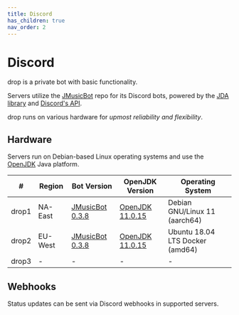 ```yaml
---
title: Discord
has_children: true
nav_order: 2
---
```


# Discord

drop is a private bot with basic functionality.

Servers utilize the [JMusicBot](https://github.com/jagrosh/MusicBot) repo for its Discord bots, powered by the [JDA library](https://github.com/DV8FromTheWorld/JDA) and [Discord's API](https://github.com/discord). 

drop runs on various hardware for *upmost reliability and flexibility*.

## Hardware
Servers run on Debian-based Linux operating systems and use the [OpenJDK](https://openjdk.org/) Java platform.

| #     | Region  | Bot Version                                                               | OpenJDK Version                                         | Operating System                |
| ----- | ------- | ------------------------------------------------------------------------- | ------------------------------------------------------- | ------------------------------- |
| drop1 | NA-East | [JMusicBot 0.3.8](https://github.com/jagrosh/MusicBot/releases/tag/0.3.8) | [OpenJDK 11.0.15](https://openjdk.org/projects/jdk/11/) | Debian GNU/Linux 11 (aarch64)   |
| drop2 | EU-West | [JMusicBot 0.3.8](https://github.com/jagrosh/MusicBot/releases/tag/0.3.8) | [OpenJDK 11.0.15](https://openjdk.org/projects/jdk/11/) | Ubuntu 18.04 LTS Docker (amd64) |
| drop3 | -       | -                                                                         | -                                                       | -                               |

## Webhooks
Status updates can be sent via Discord webhooks in supported servers.
